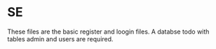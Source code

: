 # SE
These files are the basic register and loogin files. A databse todo with tables admin and users are required.
